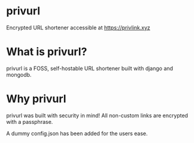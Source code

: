 # privurl
Encrypted URL shortener accessible at https://privlink.xyz

# What is privurl?
privurl is a FOSS, self-hostable URL shortener built with django and mongodb.

# Why privurl
privurl was built with security in mind! All non-custom links are encrypted with a passphrase.

A dummy config.json has been added for the users ease.
